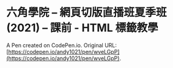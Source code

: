 # 六角學院 – 網頁切版直播班夏季班(2021) – 課前 - HTML 標籤教學

A Pen created on CodePen.io. Original URL: [https://codepen.io/andy1021/pen/wveLGpP](https://codepen.io/andy1021/pen/wveLGpP).


